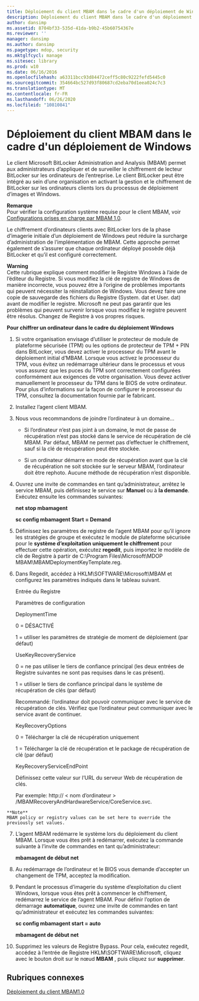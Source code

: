```yaml
---
title: Déploiement du client MBAM dans le cadre d'un déploiement de Windows
description: Déploiement du client MBAM dans le cadre d'un déploiement de Windows
author: dansimp
ms.assetid: 8704bf33-535d-41da-b9b2-45b60754367e
ms.reviewer: ''
manager: dansimp
ms.author: dansimp
ms.pagetype: mdop, security
ms.mktglfcycl: manage
ms.sitesec: library
ms.prod: w10
ms.date: 06/16/2016
ms.openlocfilehash: a63311bcc93d84472ceff5c80c9222fefd5445c0
ms.sourcegitcommit: 354664bc527d93f80687cd2eba70d1eea024c7c3
ms.translationtype: MT
ms.contentlocale: fr-FR
ms.lasthandoff: 06/26/2020
ms.locfileid: "10810841"
---
```

# Déploiement du client MBAM dans le cadre d'un déploiement de Windows


Le client Microsoft BitLocker Administration and Analysis (MBAM) permet aux administrateurs d’appliquer et de surveiller le chiffrement de lecteur BitLocker sur les ordinateurs de l’entreprise. Le client BitLocker peut être intégré au sein d’une organisation en activant la gestion et le chiffrement de BitLocker sur les ordinateurs clients lors du processus de déploiement d’images et Windows.

**Remarque**  
Pour vérifier la configuration système requise pour le client MBAM, voir [Configurations prises en charge par MBAM 1,0](mbam-10-supported-configurations.md).



Le chiffrement d’ordinateurs clients avec BitLocker lors de la phase d’imagerie initiale d’un déploiement de Windows peut réduire la surcharge d’administration de l’implémentation de MBAM. Cette approche permet également de s’assurer que chaque ordinateur déployé possède déjà BitLocker et qu’il est configuré correctement.

**Warning**  
Cette rubrique explique comment modifier le Registre Windows à l’aide de l’éditeur du Registre. Si vous modifiez la clé de registre de Windows de manière incorrecte, vous pouvez être à l’origine de problèmes importants qui peuvent nécessiter la réinstallation de Windows. Vous devez faire une copie de sauvegarde des fichiers du Registre (System. dat et User. dat) avant de modifier le registre. Microsoft ne peut pas garantir que les problèmes qui peuvent survenir lorsque vous modifiez le registre peuvent être résolus. Changez de Registre à vos propres risques.



**Pour chiffrer un ordinateur dans le cadre du déploiement Windows**

1.  Si votre organisation envisage d’utiliser le protecteur de module de plateforme sécurisée (TPM) ou les options de protecteur de TPM + PIN dans BitLocker, vous devez activer le processeur du TPM avant le déploiement initial d’MBAM. Lorsque vous activez le processeur du TPM, vous évitez un redémarrage ultérieur dans le processus et vous vous assurez que les puces du TPM sont correctement configurées conformément aux exigences de votre organisation. Vous devez activer manuellement le processeur du TPM dans le BIOS de votre ordinateur. Pour plus d’informations sur la façon de configurer le processeur du TPM, consultez la documentation fournie par le fabricant.

2.  Installez l’agent client MBAM.

3.  Nous vous recommandons de joindre l’ordinateur à un domaine...

    -   Si l’ordinateur n’est pas joint à un domaine, le mot de passe de récupération n’est pas stocké dans le service de récupération de clé MBAM. Par défaut, MBAM ne permet pas d’effectuer le chiffrement, sauf si la clé de récupération peut être stockée.

    -   Si un ordinateur démarre en mode de récupération avant que la clé de récupération ne soit stockée sur le serveur MBAM, l’ordinateur doit être rephoto. Aucune méthode de récupération n’est disponible.

4.  Ouvrez une invite de commandes en tant qu’administrateur, arrêtez le service MBAM, puis définissez le service sur **Manuel** ou à **la demande**. Exécutez ensuite les commandes suivantes:

    **net stop mbamagent**

    **sc config mbamagent Start = Demand**

5.  Définissez les paramètres de registre de l’agent MBAM pour qu’il ignore les stratégies de groupe et exécutez le module de plateforme sécurisée pour le **système d’exploitation uniquement le chiffrement** pour effectuer cette opération, exécutez **regedit**, puis importez le modèle de clé de Registre à partir de C:\\Program Files\\Microsoft\\MDOP MBAM\\MBAMDeploymentKeyTemplate.reg.

6.  Dans Regedit, accédez à HKLM\\SOFTWARE\\Microsoft\\MBAM et configurez les paramètres indiqués dans le tableau suivant.

    Entrée du Registre

    Paramètres de configuration

    DeploymentTime

    0 = DÉSACTIVÉ

    1 = utiliser les paramètres de stratégie de moment de déploiement (par défaut)

    UseKeyRecoveryService

    0 = ne pas utiliser le tiers de confiance principal (les deux entrées de Registre suivantes ne sont pas requises dans le cas présent).

    1 = utiliser le tiers de confiance principal dans le système de récupération de clés (par défaut)

    Recommandé: l’ordinateur doit pouvoir communiquer avec le service de récupération de clés. Vérifiez que l’ordinateur peut communiquer avec le service avant de continuer.

    KeyRecoveryOptions

    0 = Télécharger la clé de récupération uniquement

    1 = Télécharger la clé de récupération et le package de récupération de clé (par défaut)

    KeyRecoveryServiceEndPoint

    Définissez cette valeur sur l’URL du serveur Web de récupération de clés.

    Par exemple: http:// &lt; nom d’ordinateur &gt; /MBAMRecoveryAndHardwareService/CoreService.svc.



~~~
**Note**  
MBAM policy or registry values can be set here to override the previously set values.
~~~



7. L’agent MBAM redémarre le système lors du déploiement du client MBAM. Lorsque vous êtes prêt à redémarrer, exécutez la commande suivante à l’invite de commandes en tant qu’administrateur:

   **mbamagent de début net**

8. Au redémarrage de l’ordinateur et le BIOS vous demande d’accepter un changement de TPM, acceptez la modification.

9. Pendant le processus d’imagerie du système d’exploitation du client Windows, lorsque vous êtes prêt à commencer le chiffrement, redémarrez le service de l’agent MBAM. Pour définir l’option de démarrage **automatique**, ouvrez une invite de commandes en tant qu’administrateur et exécutez les commandes suivantes:

   **sc config mbamagent start = auto**

   **mbamagent de début net**

10. Supprimez les valeurs de Registre Bypass. Pour cela, exécutez regedit, accédez à l’entrée de Registre HKLM\\SOFTWARE\\Microsoft, cliquez avec le bouton droit sur le nœud **MBAM** , puis cliquez sur **supprimer**.

## Rubriques connexes


[Déploiement du client MBAM1.0](deploying-the-mbam-10-client.md)









